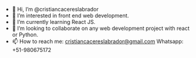- 👋 Hi, I’m @cristiancacereslabrador
- 👀 I’m interested in front end web development. 
- 🌱 I’m currently learning React JS. 
- 💞️ I’m looking to collaborate on any web development project with react or Python. 
- 📫 How to reach me: cristiancacereslabrador@gmail.com
     Whatsapp: +51-980675172

<!---
cristiancacereslabrador/cristiancacereslabrador is a ✨ special ✨ repository because its `README.md` (this file) appears on your GitHub profile.
You can click the Preview link to take a look at your changes.
--->
